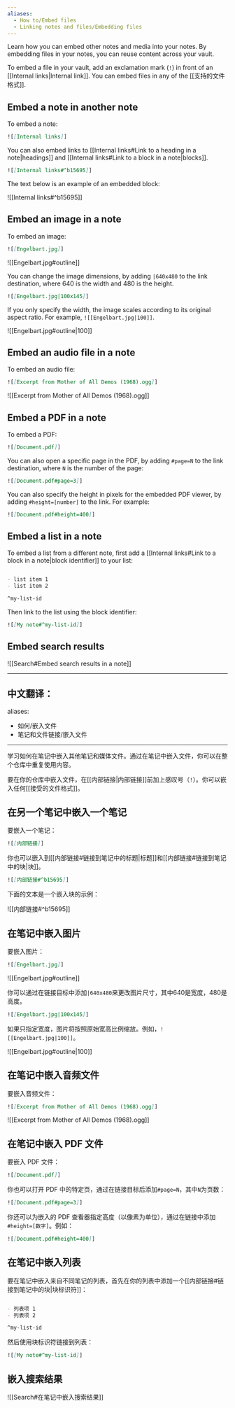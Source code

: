 ```yaml
---
aliases:
  - How to/Embed files
  - Linking notes and files/Embedding files
---
```


Learn how you can embed other notes and media into your notes. By embedding files in your notes, you can reuse content across your vault.

To embed a file in your vault, add an exclamation mark (`!`) in front of an [[Internal links|Internal link]]. You can embed files in any of the [[支持的文件格式]].

## Embed a note in another note

To embed a note:

```md
![[Internal links]]
```

You can also embed links to [[Internal links#Link to a heading in a note|headings]] and [[Internal links#Link to a block in a note|blocks]].

```md
![[Internal links#^b15695]]
```

The text below is an example of an embedded block:

![[Internal links#^b15695]]

## Embed an image in a note

To embed an image:

```md
![[Engelbart.jpg]]
```

![[Engelbart.jpg#outline]]

You can change the image dimensions, by adding `|640x480` to the link destination, where 640 is the width and 480 is the height.

```md
![[Engelbart.jpg|100x145]]
```

If you only specify the width, the image scales according to its original aspect ratio. For example, `![[Engelbart.jpg|100]]`.

![[Engelbart.jpg#outline|100]]

## Embed an audio file in a note

To embed an audio file:

```md
![[Excerpt from Mother of All Demos (1968).ogg]]
```

![[Excerpt from Mother of All Demos (1968).ogg]]

## Embed a PDF in a note

To embed a PDF:

```md
![[Document.pdf]]
```

You can also open a specific page in the PDF, by adding `#page=N` to the link destination, where `N` is the number of the page:

```md
![[Document.pdf#page=3]]
```

You can also specify the height in pixels for the embedded PDF viewer, by adding `#height=[number]` to the link. For example:

```md
![[Document.pdf#height=400]]
```

## Embed a list in a note

To embed a list from a different note, first add a [[Internal links#Link to a block in a note|block identifier]] to your list:

```md

- list item 1
- list item 2

^my-list-id
```

Then link to the list using the block identifier:

```md
![[My note#^my-list-id]]
```

## Embed search results 

![[Search#Embed search results in a note]]


---

中文翻译：
---
aliases:
  - 如何/嵌入文件
  - 笔记和文件链接/嵌入文件
---

学习如何在笔记中嵌入其他笔记和媒体文件。通过在笔记中嵌入文件，你可以在整个仓库中重复使用内容。

要在你的仓库中嵌入文件，在[[内部链接|内部链接]]前加上感叹号（`!`）。你可以嵌入任何[[接受的文件格式]]。

## 在另一个笔记中嵌入一个笔记

要嵌入一个笔记：

```md
![[内部链接]]
```

你也可以嵌入到[[内部链接#链接到笔记中的标题|标题]]和[[内部链接#链接到笔记中的块|块]]。

```md
![[内部链接#^b15695]]
```

下面的文本是一个嵌入块的示例：

![[内部链接#^b15695]]

## 在笔记中嵌入图片

要嵌入图片：

```md
![[Engelbart.jpg]]
```

![[Engelbart.jpg#outline]]

你可以通过在链接目标中添加`|640x480`来更改图片尺寸，其中640是宽度，480是高度。

```md
![[Engelbart.jpg|100x145]]
```

如果只指定宽度，图片将按照原始宽高比例缩放。例如，`![[Engelbart.jpg|100]]`。

![[Engelbart.jpg#outline|100]]

## 在笔记中嵌入音频文件

要嵌入音频文件：

```md
![[Excerpt from Mother of All Demos (1968).ogg]]
```

![[Excerpt from Mother of All Demos (1968).ogg]]

## 在笔记中嵌入 PDF 文件

要嵌入 PDF 文件：

```md
![[Document.pdf]]
```

你也可以打开 PDF 中的特定页，通过在链接目标后添加`#page=N`，其中`N`为页数：

```md
![[Document.pdf#page=3]]
```

你还可以为嵌入的 PDF 查看器指定高度（以像素为单位），通过在链接中添加`#height=[数字]`。例如：

```md
![[Document.pdf#height=400]]
```

## 在笔记中嵌入列表

要在笔记中嵌入来自不同笔记的列表，首先在你的列表中添加一个[[内部链接#链接到笔记中的块|块标识符]]：

```md

- 列表项 1
- 列表项 2

^my-list-id
```

然后使用块标识符链接到列表：

```md
![[My note#^my-list-id]]
```

## 嵌入搜索结果

![[Search#在笔记中嵌入搜索结果]]